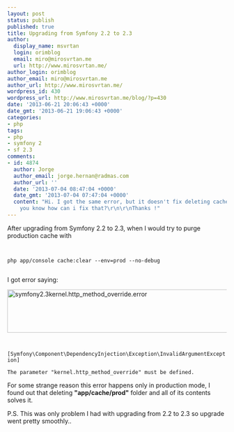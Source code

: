 ```yaml
---
layout: post
status: publish
published: true
title: Upgrading from Symfony 2.2 to 2.3
author:
  display_name: msvrtan
  login: orimblog
  email: miro@mirosvrtan.me
  url: http://www.mirosvrtan.me/
author_login: orimblog
author_email: miro@mirosvrtan.me
author_url: http://www.mirosvrtan.me/
wordpress_id: 430
wordpress_url: http://www.mirosvrtan.me/blog/?p=430
date: '2013-06-21 20:06:43 +0000'
date_gmt: '2013-06-21 19:06:43 +0000'
categories:
- php
tags:
- php
- symfony 2
- sf 2.3
comments:
- id: 4874
  author: Jorge
  author_email: jorge.hernan@radmas.com
  author_url: ''
  date: '2013-07-04 08:47:04 +0000'
  date_gmt: '2013-07-04 07:47:04 +0000'
  content: "Hi. I got the same error, but it doesn't fix deleting cache.\r\n\r\nDo
    you know how can i fix that?\r\n\r\nThanks !"
---
```

<p>After upgrading from Symfony 2.2 to 2.3, when I would try to purge production cache with</p>
<p><code lang="php"><br />
php app/console cache:clear --env=prod --no-debug<br />
</code></p>
<p>I got error saying:</p>
<p><a href="http://www.mirosvrtan.me/blog/wp-content/uploads/2013/06/symfony2.3kernel.http_method_override.error_.png"><img src="http://www.mirosvrtan.me/blog/wp-content/uploads/2013/06/symfony2.3kernel.http_method_override.error_.png" alt="symfony2.3kernel.http_method_override.error" width="648" height="99" class="alignleft size-full wp-image-432" /></a></p>
<p><code lang="php"><br />
[Symfony\Component\DependencyInjection\Exception\InvalidArgumentException]<br />
The parameter "kernel.http_method_override" must be defined.</code></p>
<p>For some strange reason this error happens only in production mode, I found out that deleting <strong>"app/cache/prod"</strong> folder and all of its contents solves it.</p>
<p>P.S. This was only problem I had with upgrading from 2.2 to 2.3 so upgrade went pretty smoothly..</p>
